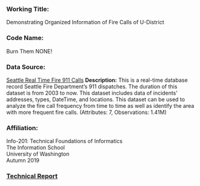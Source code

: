 ### Working Title: 
Demonstrating Organized Information of Fire Calls of U-District 

### Code Name:
Burn Them NONE!

### Data Source:
[Seattle Real Time Fire 911 Calls](https://data.seattle.gov/Public-Safety/Seattle-Real-Time-Fire-911-Calls/kzjm-xkqj)
**Description:** This is a real-time database record Seattle Fire Department’s 911 dispatches. The duration of this dataset is from 2003 to now. This dataset includes data of incidents’ addresses, types, DateTime, and locations. This dataset can be used to analyze the fire call frequency from time to time as well as identify the area with more frequent fire calls. (Attributes: 7, Observations: 1.41M)

### Affiliation:
Info-201: Technical Foundations of Informatics  
The Information School  
University of Washington  
Autumn 2019

### [Technical Report](https://github.com/Wayne-86/U-District-Fire-Responses/wiki/Technical-Report)